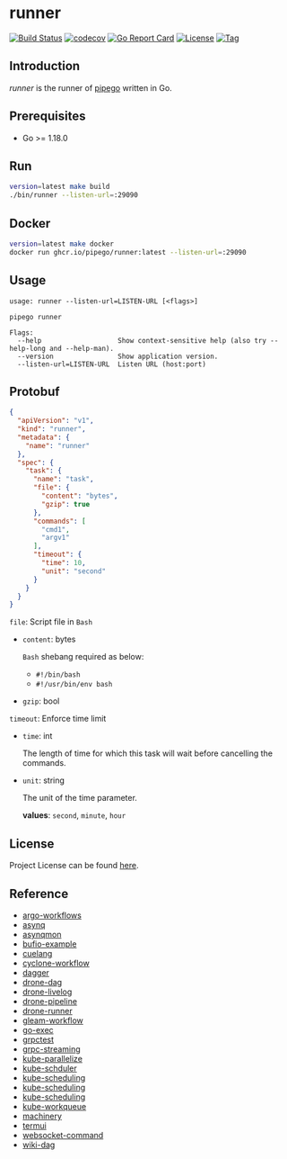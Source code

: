 # runner

[![Build Status](https://github.com/pipego/runner/workflows/ci/badge.svg?branch=main&event=push)](https://github.com/pipego/runner/actions?query=workflow%3Aci)
[![codecov](https://codecov.io/gh/pipego/runner/branch/main/graph/badge.svg?token=El8oiyaIsD)](https://codecov.io/gh/pipego/runner)
[![Go Report Card](https://goreportcard.com/badge/github.com/pipego/runner)](https://goreportcard.com/report/github.com/pipego/runner)
[![License](https://img.shields.io/github/license/pipego/runner.svg)](https://github.com/pipego/runner/blob/main/LICENSE)
[![Tag](https://img.shields.io/github/tag/pipego/runner.svg)](https://github.com/pipego/runner/tags)



## Introduction

*runner* is the runner of [pipego](https://github.com/pipego) written in Go.



## Prerequisites

- Go >= 1.18.0



## Run

```bash
version=latest make build
./bin/runner --listen-url=:29090
```



## Docker

```bash
version=latest make docker
docker run ghcr.io/pipego/runner:latest --listen-url=:29090
```



## Usage

```
usage: runner --listen-url=LISTEN-URL [<flags>]

pipego runner

Flags:
  --help                   Show context-sensitive help (also try --help-long and --help-man).
  --version                Show application version.
  --listen-url=LISTEN-URL  Listen URL (host:port)
```



## Protobuf

```json
{
  "apiVersion": "v1",
  "kind": "runner",
  "metadata": {
    "name": "runner"
  },
  "spec": {
    "task": {
      "name": "task",
      "file": {
        "content": "bytes",
        "gzip": true
      },
      "commands": [
        "cmd1",
        "argv1"
      ],
      "timeout": {
        "time": 10,
        "unit": "second"
      }
    }
  }
}
```

`file`: Script file in `Bash`

- `content`: bytes

  `Bash` shebang required as below:

  - `#!/bin/bash`
  - `#!/usr/bin/env bash`

- `gzip`: bool

`timeout`: Enforce time limit

- `time`: int

  The length of time for which this task will wait before cancelling the commands.

- `unit`: string

  The unit of the time parameter.

  **values**: `second`, `minute`, `hour`



## License

Project License can be found [here](LICENSE).



## Reference

- [argo-workflows](https://github.com/argoproj/argo-workflows)
- [asynq](https://github.com/hibiken/asynq)
- [asynqmon](https://github.com/hibiken/asynqmon)
- [bufio-example](https://golang.org/src/bufio/example_test.go)
- [cuelang](https://cuelang.org)
- [cyclone-workflow](https://github.com/caicloud/cyclone)
- [dagger](https://dagger.io/)
- [drone-dag](https://github.com/drone/dag)
- [drone-livelog](https://github.com/harness/drone/tree/master/livelog)
- [drone-pipeline](https://docs.drone.io/pipeline/overview/)
- [drone-runner](https://github.com/drone-runners/drone-runner-exec)
- [gleam-workflow](https://github.com/chrislusf/gleam)
- [go-exec](https://gist.github.com/craftslab/1fe9151fbf069a9e1341e4daebe43b5c)
- [grpctest](https://github.com/grpc/grpc-go/tree/master/internal/grpctest)
- [grpc-streaming](https://www.freecodecamp.org/news/grpc-server-side-streaming-with-go/)
- [kube-parallelize](https://github.com/kubernetes/kubernetes/blob/master/pkg/scheduler/framework/parallelize/parallelism.go)
- [kube-schduler](https://github.com/kubernetes/kubernetes/blob/master/pkg/scheduler/schedule_one.go)
- [kube-scheduling](https://cloud.tencent.com/developer/article/1644857)
- [kube-scheduling](https://kubernetes.io/zh/docs/concepts/scheduling-eviction/kube-scheduler/)
- [kube-scheduling](https://kubernetes.io/zh/docs/reference/scheduling/config/)
- [kube-workqueue](https://github.com/kubernetes/kubernetes/blob/master/staging/src/k8s.io/client-go/util/workqueue)
- [machinery](https://github.com/RichardKnop/machinery/blob/master/v2/example/go-redis/main.go)
- [termui](https://github.com/gizak/termui)
- [websocket-command](https://github.com/gorilla/websocket/tree/master/examples/command)
- [wiki-dag](https://en.wikipedia.org/wiki/Directed_acyclic_graph)
